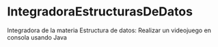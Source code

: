 # IntegradoraEstructurasDeDatos
Integradora de la materia Estructura de datos: Realizar un videojuego en consola usando Java
